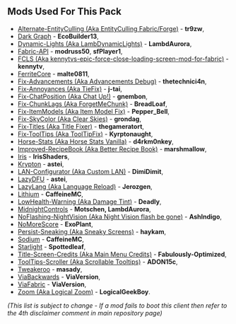 ## Mods Used For This Pack

- [Alternate-EntityCulling (Aka EntityCulling Fabric/Forge)](https://modrinth.com/mod/entityculling) - **tr9zw**,
- [Dark Graph](https://modrinth.com/mod/dark-graph) - **EcoBuilder13**,
- [Dynamic-Lights (Aka LambDynamicLights)](https://modrinth.com/mod/lambdynamiclights) - **LambdAurora**,
- [Fabric-API](https://modrinth.com/mod/fabric-api) - **modruss50**, **sfPlayer1**,
- [FCLS (Aka kennytvs-epic-force-close-loading-screen-mod-for-fabric)](https://github.com/kennytv/kennytvs-epic-force-close-loading-screen-mod-for-fabric) - **kennytv**,
- [FerriteCore](https://modrinth.com/mod/ferrite-core) - **malte0811**,
- [Fix-Advancements (Aka Advancements Debug)](https://github.com/Technici4n/advancements-debug) - **thetechnici4n**,
- [Fix-Annoyances (Aka TieFix)](https://modrinth.com/mod/tiefix) - **j-tai**,
- [Fix-ChatPosition (Aka Chat Up!)](https://github.com/gnembon/chat-up) - **gnembon**,
- [Fix-ChunkLags (Aka ForgetMeChunk)](https://modrinth.com/mod/forgetmechunk) - **BreadLoaf**,
- [Fix-ItemModels (Aka Item Model Fix)](https://www.curseforge.com/minecraft/mc-mods/item-model-fix) - **Pepper_Bell**,
- [Fix-SkyColor (Aka Clear Skies)](https://github.com/grondag/clear-skies) - **grondag**,
- [Fix-Titles (Aka Title Fixer)](https://modrinth.com/mod/title-fixer) - **thegameratort**,
- [Fix-ToolTips (Aka ToolTipFix)](https://github.com/PepperCode1/Item-Model-Fix) - **Kyrptonaught**,
- [Horse-Stats (Aka Horse Stats Vanilla)](https://modrinth.com/mod/horsestatsvanilla) - **d4rkm0nkey**,
- [Improved-RecipeBook (Aka Better Recipe Book)](https://modrinth.com/mod/brb) - **marshmallow**,
- [Iris](https://github.com/IrisShaders/Iris/tree/1.18.2) - **IrisShaders**,
- [Krypton](https://modrinth.com/mod/krypton) - **astei**,
- [LAN-Configurator (Aka Custom LAN)](https://modrinth.com/mod/custom-lan) - **DimiDimit**,
- [LazyDFU](https://modrinth.com/mod/lazydfu) - **astei**,
- [LazyLang (Aka Language Reload)](https://modrinth.com/mod/language-reload) - **Jerozgen**,
- [Lithium](https://github.com/CaffeineMC/lithium-fabric/tree/1.18.x/dev) - **CaffeineMC**,
- [LowHealth-Warning (Aka Damage Tint)](https://modrinth.com/mod/damage-tint) - **Deadly**,
- [MidnightControls](https://modrinth.com/mod/midnightcontrols) - **Motschen, LambdAurora**,
- [NoFlashing-NightVision (Aka Night Vision flash be gone)](https://github.com/AshIndigo/NightVisionFlashBegone) - **AshIndigo**,
- [NoMoreScore](https://github.com/ExoPlant/NoMoreScore) - **ExoPlant**,
- [Persist-Sneaking (Aka Sneaky Screens)](https://github.com/haykam821/Sneaky-Screens) - **haykam**,
- [Sodium](https://github.com/CaffeineMC/sodium-fabric/tree/1.18.x/dev) - **CaffeineMC**,
- [Starlight](https://github.com/Spottedleaf/Starlight) - **Spottedleaf**,
- [Title-Screen-Credits (Aka Main Menu Credits)](https://github.com/Fabulously-Optimized/main-menu-credits) - **Fabulously-Optimized**,
- [ToolTips-Scroller (Aka Scrollable Tooltips)](https://modrinth.com/mod/scrollable-tooltips) - **ADON15c**,
- [Tweakeroo](https://github.com/maruohon/tweakeroo) - **masady**,
- [ViaBackwards](https://github.com/ViaVersion/ViaBackwards) - **ViaVersion**,
- [ViaFabric](https://github.com/ViaVersion/ViaFabric) - **ViaVersion**,
- [Zoom (Aka Logical Zoom)](https://github.com/LogicalGeekBoy/logical_zoom) - **LogicalGeekBoy**.

*(This list is subject to change - If a mod fails to boot this client then refer to the 4th disclaimer comment in main repository page)*
